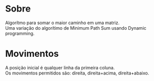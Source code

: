 # Sobre
Algorítmo para somar o maior caminho em uma matriz.   
Uma variação do algorítimo de Minimum Path Sum usando Dynamic programming.

# Movimentos
A posição inicial é qualquer linha da primeira coluna.   
Os movimentos permitidos são: direita, direita+acima, direita+abaixo.
